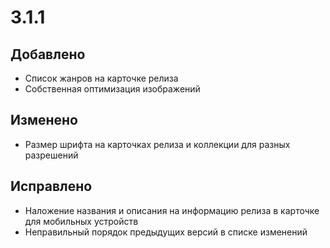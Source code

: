 # 3.1.1

## Добавлено

- Список жанров на карточке релиза
- Собственная оптимизация изображений

## Изменено

- Размер шрифта на карточках релиза и коллекции для разных разрешений

## Исправлено

- Наложение названия и описания на информацию релиза в карточке для мобильных устройств
- Неправильный порядок предыдущих версий в списке изменений
